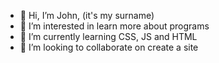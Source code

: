 - 👋 Hi, I’m John, (it's my surname)
- 👀 I’m interested in learn more about programs
- 🌱 I’m currently learning CSS, JS and HTML
- 💞️ I’m looking to collaborate on create a site
<!---
John0290/John0290 is a ✨ special ✨ repository because its `README.md` (this file) appears on your GitHub profile.
You can click the Preview link to take a look at your changes.
--->
